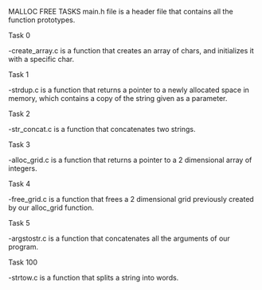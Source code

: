 MALLOC FREE TASKS
main.h file is a header file that contains all the function prototypes.

Task 0

-create_array.c is a function that creates an array of chars, and initializes it with a specific char.

Task 1

-strdup.c is a function that returns a pointer to a newly allocated space in memory, which contains a copy of the string given as a parameter.

Task 2

-str_concat.c is a function that concatenates two strings.

Task 3

-alloc_grid.c is a function that returns a pointer to a 2 dimensional array of integers.

Task 4

-free_grid.c is a function that frees a 2 dimensional grid previously created by our alloc_grid function.

Task 5

-argstostr.c is a function that concatenates all the arguments of our program.

Task 100

-strtow.c is a function that splits a string into words.

